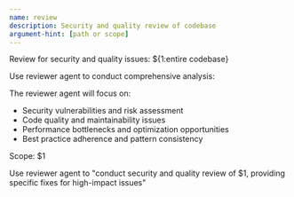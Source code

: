 ```yaml
---
name: review
description: Security and quality review of codebase
argument-hint: [path or scope]
---
```


Review for security and quality issues: ${1:entire codebase}

Use reviewer agent to conduct comprehensive analysis:

The reviewer agent will focus on:
- Security vulnerabilities and risk assessment
- Code quality and maintainability issues
- Performance bottlenecks and optimization opportunities
- Best practice adherence and pattern consistency

Scope: $1

Use reviewer agent to "conduct security and quality review of $1, providing specific fixes for high-impact issues"